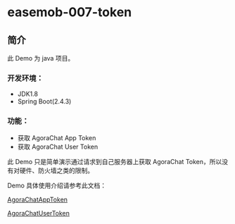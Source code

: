 # easemob-007-token

## 简介

此 Demo 为 java 项目。

### 开发环境：
* JDK1.8
* Spring Boot(2.4.3)

### 功能：
* 获取 AgoraChat App Token
* 获取 AgoraChat User Token

此 Demo 只是简单演示通过请求到自己服务器上获取 AgoraChat Token，所以没有对硬件、防火墙之类的限制。

Demo 具体使用介绍请参考此文档：

[AgoraChatAppToken](https://docs-preprod.agora.io/en/agora-chat/generate_app_tokens?platform=RESTful)

[AgoraChatUserToken](https://docs-preprod.agora.io/en/agora-chat/generate_user_tokens?platform=All%20Platforms)
